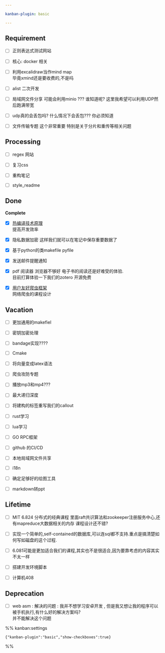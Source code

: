 ```yaml
---

kanban-plugin: basic

---
```


## Requirement

- [ ] 正则表达式测试网站
- [ ] 核心: docker 相关
- [ ] 利用excalidraw当作mind map<br>毕竟xmind还是要收费的,不是吗
- [ ] alist 二次开发
- [ ] 局域网文件分享 可能会利用minio ??? 谁知道呢? 这里我希望可以利用UDP然后跑满带宽
- [ ] udp真的会丢包吗? 什么情况下会丢包??? 你必须知道
- [ ] 文件传输专题 这个非常重要 特别是关于分片和重传等相关问题


## Processing

- [ ] regex 网站
- [ ] 复习css
- [ ] 重构笔记
- [ ] style_readme


## Done

**Complete**
- [x] [热编译技术原理](热编译技术原理.md) <br>提高开发效率
- [x] 隐私数据加密 这样我们就可以在笔记中保存重要数据了
- [x] 基于python的类makefile pyfile
- [x] 发送邮件提醒通知
- [x] pdf 阅读器 浏览器不够好 电子书的阅读还是好难受的体验. <br>目前打算体验一下我们的zotero 开源免费
- [x] [用户友好爬虫框架](用户友好爬虫框架.md)<br>网络爬虫的课程设计


## Vacation

- [ ] 更加通用的makefiel
- [ ] 密钥加密处理
- [ ] bandage实现????
- [ ] Cmake
- [ ] 将向量变成latex语法
- [ ] 爬虫攻防专题
- [ ] 播放mp3和mp4???
- [ ] 最大递归深度
- [ ] 将建构的标签重写我们的callout
- [ ] rust学习
- [ ] lua学习
- [ ] GO RPC框架
- [ ] github 的CI/CD
- [ ] 本地局域网文件共享
- [ ] i18n
- [ ] 确定足够好的绘图工具
- [ ] markdown转ppt


## Lifetime

- [ ] MIT 6.824 分布式的经典课程 里面raft共识算法和zookeeper注册服务中心,还有mapreduce大数据相关的内存 课程设计还不错?
- [ ] 实现一个简单的,self-contained的数据库,可以连sql都不支持.重点是搞清楚如何写如磁盘的这个过程.
- [ ] 6.081可能是更加适合我们的课程,其实也不是很适合,因为要靠考虑的内容其实不太一样
- [ ] 搭建开发环境脚本
- [ ] 计算机408


## Deprecation

- [ ] web asm : 解决的问题 : 我并不想学习安卓开发 , 但是我又想让我的程序可以被手机执行,有什么好的解决方案吗?<br>并不能解决这个问题




%% kanban:settings
```
{"kanban-plugin":"basic","show-checkboxes":true}
```
%%